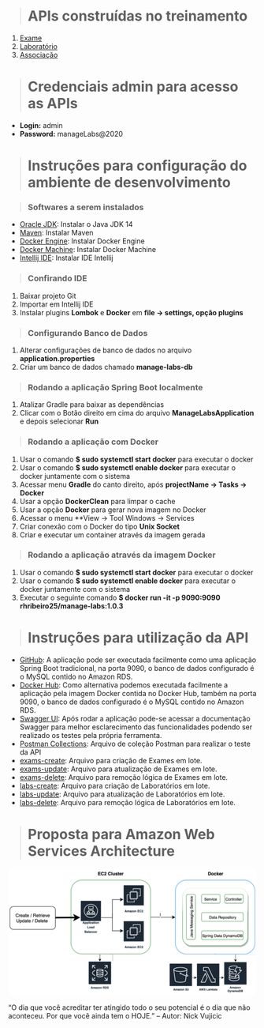 > # APIs construídas no treinamento

1. [Exame](./requirements/examination.md)
2. [Laboratório](./requirements/laboratory.md)
3. [Associação](./requirements/association.md)

> # Credenciais admin para acesso as APIs

- **Login:** admin
- **Password:** manageLabs@2020

> # Instruções para configuração do ambiente de desenvolvimento

> ### Softwares a serem instalados

- [Oracle JDK](https://www.oracle.com/java/technologies/javase-downloads.html): Instalar o Java JDK 14
- [Maven](https://maven.apache.org/download.cgi?Preferred=ftp://ftp.osuosl.org/pub/apache): Instalar Maven
- [Docker Engine](https://docs.docker.com/docker-for-windows/install): Instalar Docker Engine
- [Docker Machine](https://docs.docker.com/machine/install-machine/): Instalar Docker Machine
- [Intellij IDE](https://www.jetbrains.com/pt-br/idea/download/#section=windows): Instalar IDE Intellij

> ### Confirando IDE

1. Baixar projeto Git
2. Importar em Intellij IDE
3. Instalar plugins **Lombok** e **Docker** em **file -> settings, opção plugins**

> ### Configurando Banco de Dados

1. Alterar configurações de banco de dados no arquivo **application.properties**
2. Criar um banco de dados chamado **manage-labs-db**

> ### Rodando a aplicação Spring Boot localmente

1. Atalizar Gradle para baixar as dependências
2. Clicar com o Botão direito em cima do arquivo **ManageLabsApplication** e depois selecionar **Run**

> ### Rodando a aplicação com Docker

1. Usar o comando **$ sudo systemctl start docker** para executar o docker
2. Usar o comando **$ sudo systemctl enable docker** para executar o docker juntamente com o sistema
3. Acessar menu **Gradle** do canto direito, após **projectName -> Tasks -> Docker**
4. Usar a opção **DockerClean** para limpar o cache
5. Usar a opção **Docker** para gerar nova imagem no Docker
6. Acessar o menu **View -> Tool Windows -> Services
7. Criar conexão com o Docker do tipo **Unix Socket**
8. Criar e executar um container através da imagem gerada

> ### Rodando a aplicação através da imagem Docker

1. Usar o comando **$ sudo systemctl start docker** para executar o docker
2. Usar o comando **$ sudo systemctl enable docker** para executar o docker juntamente com o sistema
3. Executar o seguinte comando **$ docker run -it -p 9090:9090 rhribeiro25/manage-labs:1.0.3**

> # Instruções para utilização da API

- [GitHub](https://github.com/rhribeiro25/manageLabs): A aplicação pode ser executada facilmente como uma aplicação Spring Boot tradicional, na porta 9090, o banco de dados configurado é o MySQL contido no Amazon RDS.
- [Docker Hub](https://hub.docker.com/repository/docker/rhribeiro25/manage-labs): Como alternativa podemos executada facilmente a aplicação pela imagem Docker contida no Docker Hub, também na porta 9090, o banco de dados configurado é o MySQL contido no Amazon RDS.
- [Swagger UI](http://localhost:9090/swagger-ui.html): Após rodar a aplicação pode-se acessar a documentação Swagger para melhor esclarecimento das funcionalidades podendo ser realizado os testes pela própria ferramenta.
- [Postman Collections](src/main/resources/postmanCollection/manage-labs-postman-collections.json): Arquivo de coleção Postman para realizar o teste da API
- [exams-create](src/main/resources/files/csv/exams-create.csv): Arquivo para criação de Exames em lote.
- [exams-update](src/main/resources/files/csv/exams-update.csv): Arquivo para atualização de Exames em lote.
- [exams-delete](src/main/resources/files/csv/exams-delete.csv): Arquivo para remoção lógica de Exames em lote.
- [labs-create](src/main/resources/files/csv/labs-create.csv): Arquivo para criação de Laboratórios em lote.
- [labs-update](src/main/resources/files/csv/labs-update.csv): Arquivo para atualização de Laboratórios em lote.
- [labs-delete](src/main/resources/files/csv/labs-delete.csv): Arquivo para remoção lógica de Laboratórios em lote.

> # Proposta para Amazon Web Services Architecture

![Diagrama da aplicação e serviços AWS utilizados](src/main/resources/images/manage-labs-architecture.jpg)




“O dia que você acreditar ter atingido todo o seu potencial é o dia que não aconteceu. Por que você ainda tem o HOJE.” – Autor: Nick Vujicic

